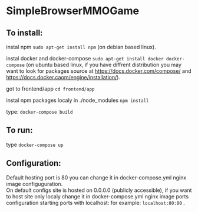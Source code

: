 # SimpleBrowserMMOGame

## To install:
instal npm `sudo apt-get install npm` (on debian based linux).  
  
instal docker and docker-compose  `sudo apt-get install docker docker-compose` (on ubuntu based linux, if you have diffrent distribution you may want to look for packages source at https://docs.docker.com/compose/ and https://docs.docker.caom/engine/installation/).  
  
got to frontend/app `cd frontend/app`  
  
instal npm packages localy in ./node_modules `npm install` 
  
type: `docker-compose build`   
  

## To run:
type `docker-compose up`

  
## Configuration:
Default hosting port is 80 you can change it in docker-compose.yml nginx image configuguration.  
On default configs site is hosted on 0.0.0.0 (publicly accessible), if you want to host site only localy change it in docker-compose.yml nginx image ports configuration starting ports with localhost: for example: `localhost:80:80` . 
